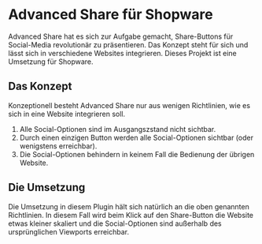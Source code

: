 # Advanced Share für Shopware

Advanced Share hat es sich zur Aufgabe gemacht, Share-Buttons für Social-Media revolutionär zu präsentieren. Das Konzept steht für sich und lässt sich in verschiedene Websites integrieren. Dieses Projekt ist eine Umsetzung für Shopware.

## Das Konzept

Konzeptionell besteht Advanced Share nur aus wenigen Richtlinien, wie es sich in eine Website integrieren soll.

1. Alle Social-Optionen sind im Ausgangszstand nicht sichtbar.
2. Durch einen einzigen Button werden alle Social-Optionen sichtbar (oder wenigstens erreichbar).
3. Die Social-Optionen behindern in keinem Fall die Bedienung der übrigen Website.

## Die Umsetzung

Die Umsetzung in diesem Plugin hält sich natürlich an die oben genannten Richtlinien. In diesem Fall wird beim Klick auf den Share-Button die Website etwas kleiner skaliert und die Social-Optionen sind außerhalb des ursprünglichen Viewports erreichbar.
